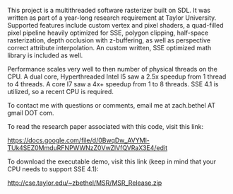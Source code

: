This project is a multithreaded software rasterizer built on SDL. It was written as part of a year-long research requirement at Taylor University. Supported features include custom vertex and pixel shaders, a quad-filled pixel pipeline heavily optimized for SSE, polygon clipping, half-space rasterization, depth occlusion with z-buffering, as well as perspective correct attribute interpolation. An custom written, SSE optimized math library is included as well.

Performance scales very well to then number of physical threads on the CPU. A dual core, Hyperthreaded Intel I5 saw a 2.5x speedup from 1 thread to 4 threads. A core I7 saw a 4x+ speedup from 1 to 8 threads. SSE 4.1 is utilized, so a recent CPU is required.

To contact me with questions or comments, email me at zach.bethel AT gmail DOT com.

To read the research paper associated with this code, visit this link:

https://docs.google.com/file/d/0BwqDw_AVYMl-TUk4SEZ0MmduRFNPWWNzZ0VwZlVfQVRaX3E4/edit

To download the executable demo, visit this link (keep in mind that your CPU needs to support SSE 4.1):

http://cse.taylor.edu/~zbethel/MSR/MSR_Release.zip